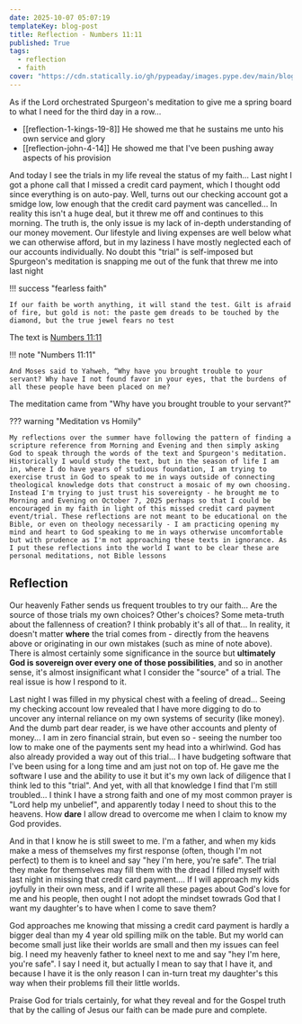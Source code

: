 ```yaml
---
date: 2025-10-07 05:07:19
templateKey: blog-post
title: Reflection - Numbers 11:11
published: True
tags:
  - reflection
  - faith
cover: "https://cdn.statically.io/gh/pypeaday/images.pype.dev/main/blog-media/20251007104842_e3855e2b.png"
---
```


As if the Lord orchestrated Spurgeon's meditation to give me a spring board to what I need for the third day in a row...

- [[reflection-1-kings-19-8]] He showed me that he sustains me unto his own service and glory
- [[reflection-john-4-14]] He showed me that I've been pushing away aspects of his provision

And today I see the trials in my life reveal the status of my faith... Last
night I got a phone call that I missed a credit card payment, which I thought
odd since everything is on auto-pay. Well, turns out our checking account got a
smidge low, low enough that the credit card payment was cancelled... In reality
this isn't a huge deal, but it threw me off and continues to this morning. The
truth is, the only issue is my lack of in-depth understanding of our money
movement. Our lifestyle and living expenses are well below what we can
otherwise afford, but in my laziness I have mostly neglected each of our
accounts individually. No doubt this "trial" is self-imposed but Spurgeon's
meditation is snapping me out of the funk that threw me into last night

!!! success "fearless faith"

    If our faith be worth anything, it will stand the test. Gilt is afraid of fire, but gold is not: the paste gem dreads to be touched by the diamond, but the true jewel fears no test

The text is [Numbers 11:11](https://biblehub.com/numbers/11-11.htm)

!!! note "Numbers 11:11"

    And Moses said to Yahweh, “Why have you brought trouble to your servant? Why have I not found favor in your eyes, that the burdens of all these people have been placed on me?

The meditation came from "Why have you brought trouble to your servant?"

??? warning "Meditation vs Homily"

    My reflections over the summer have following the pattern of finding a scripture reference from Morning and Evening and then simply asking God to speak through the words of the text and Spurgeon's meditation. Historically I would study the text, but in the season of life I am in, where I do have years of studious foundation, I am trying to exercise trust in God to speak to me in ways outside of connecting theological knowledge dots that construct a mosaic of my own choosing. Instead I'm trying to just trust his sovereignty - he brought me to Morning and Evening on October 7, 2025 perhaps so that I could be encouraged in my faith in light of this missed credit card payment event/trial. These reflections are not meant to be educational on the Bible, or even on theology necessarily - I am practicing opening my mind and heart to God speaking to me in ways otherwise uncomfortable but with prudence as I'm not approaching these texts in ignorance. As I put these reflections into the world I want to be clear these are personal meditations, not Bible lessons

## Reflection

Our heavenly Father sends us frequent troubles to try our faith... Are the
source of those trials my own choices? Other's choices? Some meta-truth about the
fallenness of creation? I think probably it's all of that... In reality, it doesn't
matter **where** the trial comes from - directly from the heavens above or
originating in our own mistakes (such as mine of note above). There is almost
certainly some significance in the source but **ultimately God
is sovereign over every one of those possibilities**, and so in another sense,
it's almost insignificant what I consider the "source" of a trial. The real
issue is how I respond to it.

Last night I was filled in my physical chest with a feeling of dread... Seeing
my checking account low revealed that I have more digging to do to uncover any
internal reliance on my own systems of security (like money). And the dumb part
dear reader, is we have other accounts and plenty of money... I am in zero
financial strain, but even so - seeing the number too low to make one of the
payments sent my head into a whirlwind. God has also already provided a way out
of this trial... I have budgeting software that I've been using for a long time
and am just not on top of. He gave me the software I use and the ability to use
it but it's my own lack of diligence that I think led to this "trial". And yet,
with all that knowledge I find that I'm still troubled... I think I have a
strong faith and one of my most common prayer is "Lord help my unbelief", and
apparently today I need to shout this to the heavens. How **dare** I allow
dread to overcome me when I claim to know my God provides.

And in that I know he is still sweet to me. I'm a father, and when my kids make
a mess of themselves my first response (often, though I'm not perfect) to them
is to kneel and say "hey I'm here, you're safe". The trial they make for
themselves may fill them with the dread I filled myself with last night in
missing that credit card payment.... If I will approach my kids joyfully in
their own mess, and if I write all these pages about God's love for me and his
people, then ought I not adopt the mindset towrads God that I want my
daughter's to have when I come to save them?

God approaches me knowing that missing a credit card payment
is hardly a bigger deal than my 4 year old spilling milk on the table. But my
world can become small just like their worlds are small and then my issues can
feel big. I need my heavenly father to kneel next to me and say "hey I'm here,
you're safe". I say I need it, but actually I mean to say that I have it, and
because I have it is the only reason I can in-turn treat my daughter's this way
when their problems fill their little worlds.

Praise God for trials certainly, for what they reveal and for the Gospel truth
that by the calling of Jesus our faith can be made pure and complete.
